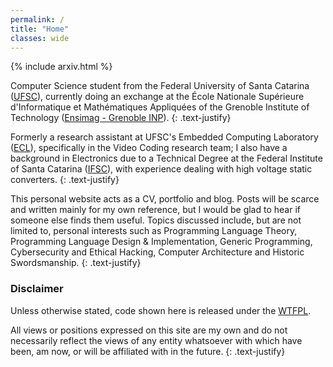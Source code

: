 ```yaml
---
permalink: /
title: "Home"
classes: wide
---
```


{% include arxiv.html %}

Computer Science student from the Federal University of Santa Catarina ([UFSC](https://ufsc.br/)), currently doing an exchange at the École Nationale Supérieure d'Informatique et Mathématiques Appliquées of the Grenoble Institute of Technology ([Ensimag - Grenoble INP](https://ensimag.grenoble-inp.fr/en/education/embedded-systems-and-software-devices)).
{: .text-justify}

Formerly a research assistant at UFSC's Embedded Computing Laboratory ([ECL](https://eclab.paginas.ufsc.br/)), specifically in the Video Coding research team; I also have a background in Electronics due to a Technical Degree at the Federal Institute of Santa Catarina ([IFSC](http://florianopolis.ifsc.edu.br/)), with experience dealing with high voltage static converters.
{: .text-justify}

This personal website acts as a CV, portfolio and blog.
Posts will be scarce and written mainly for my own reference, but I would be glad to hear if someone else finds them useful.
Topics discussed include, but are not limited to, personal interests such as Programming Language Theory, Programming Language Design & Implementation, Generic Programming, Cybersecurity and Ethical Hacking, Computer Architecture and Historic Swordsmanship.
{: .text-justify}


### Disclaimer

Unless otherwise stated, code shown here is released under the [WTFPL](http://www.wtfpl.net/).

All views or positions expressed on this site are my own and do not necessarily reflect the views of any entity whatsoever with which have been, am now, or will be affiliated with in the future.
{: .text-justify}
